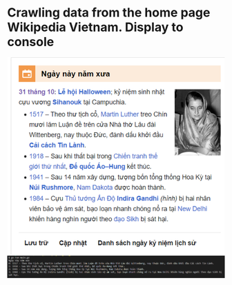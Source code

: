 # Crawling data from the home page Wikipedia Vietnam. Display to console

![alt text](https://raw.githubusercontent.com/mnhatbk20/side_projects_golang/main/crawler-data/oldday.png)
![alt text](https://raw.githubusercontent.com/mnhatbk20/side_projects_golang/main/crawler-data/console.png)


